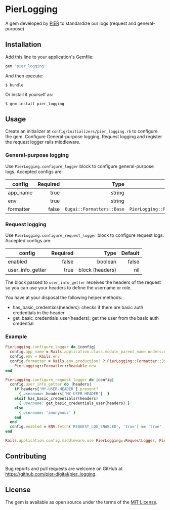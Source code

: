 # PierLogging

A gem developed by [PIER](https://www.pier.digital/) to standardize our logs (request and general-purpose)

## Installation

Add this line to your application's Gemfile:

```ruby
gem 'pier_logging'
```

And then execute:

    $ bundle

Or install it yourself as:

    $ gem install pier_logging

## Usage

Create an initializer at `config/initializers/pier_logging.rb` to configure the gem.
Configure General-purpose logging, Request logging and register the request logger rails middleware.

### General-purpose logging

Use `PierLogging.configure_logger` block to configure general-purpose logs. Accepted configs are:

| config    | Required | Type                      | Default                            |
| --------- | --------:| -------------------------:| ----------------------------------:|
| app_name  | true     | string                    | nil                                |
| env       | true     | string                    | nil                                |
| formatter | false    | `Ougai::Formatters::Base` | `PierLogging::Formatter::Json.new` |

### Request logging

Use `PierLogging.configure_request_logger` block to configure request logs. Accepted configs are:

| config           | Required | Type            | Default    |
| ---------------- | --------:| ---------------:| ----------:|
| enabled          | false    | boolean         | false      |
| user_info_getter | true     | block (headers) | nil        |

The block passed to `user_info_getter` receives the headers of the request so you can use your headers to define the username or role. 

You have at your disposal the following helper methods:

- has_basic_credentials(headers): checks if there are basic auth credentials in the header
- get_basic_credentials_user(headers): get the user from the basic auth credential

### Example

```ruby
PierLogging.configure_logger do |config|
  config.app_name = Rails.application.class.module_parent_name.underscore.dasherize
  config.env = Rails.env
  config.formatter = Rails.env.production? ? PierLogging::Formatter::Json.new : 
    PierLogging::Formatter::Readable.new
end 

PierLogging.configure_request_logger do |config|
  config.user_info_getter do |headers|
    if headers['MY-USER-HEADER'].present?
      { username: headers['MY-USER-HEADER']  }
    elsif has_basic_credentials?(headers)
      { username: get_basic_credentials_user(headers) }
    else
      { username: 'anonymous' }
    end
  end
  config.enabled = ENV.fetch('REQUEST_LOG_ENABLED', 'true') == 'true'
end

Rails.application.config.middleware.use PierLogging::RequestLogger, PierLogging::Logger.new(STDOUT)
```


## Contributing

Bug reports and pull requests are welcome on GitHub at https://github.com/pier-digital/pier_logging.

## License

The gem is available as open source under the terms of the [MIT License](https://opensource.org/licenses/MIT).
